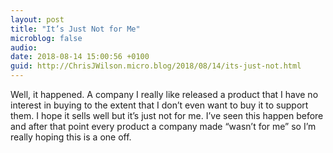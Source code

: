 ```yaml
---
layout: post
title: "It’s Just Not for Me"
microblog: false
audio: 
date: 2018-08-14 15:00:56 +0100
guid: http://ChrisJWilson.micro.blog/2018/08/14/its-just-not.html
---
```

Well, it happened. A company I really like released a product that I have no interest in buying to the extent that I don’t even want to buy it to support them. I hope it sells well but it’s just not for me. I’ve seen this happen before and after that point every product a company made “wasn’t for me” so I’m really hoping this is a one off. 
